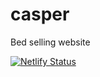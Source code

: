 # casper
Bed selling website


[![Netlify Status](https://api.netlify.com/api/v1/badges/e1d409d5-adad-4159-94d3-f04048ac35ee/deploy-status)](https://app.netlify.com/sites/casper-new/deploys)
